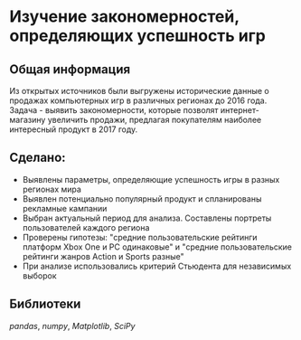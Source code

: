# Изучение закономерностей, определяющих успешность игр

## Общая информация

Из открытых источников были выгружены исторические данные о продажах компьютерных игр в различных регионах до 2016 года. 
Задача - выявить закономерности, которые позволят интернет-магазину увеличить продажи, предлагая покупателям наиболее интересный продукт в 2017 году.

## Сделано:

- Выявлены параметры, определяющие успешность игры в разных регионах мира 
- Выявлен потенциально популярный продукт и спланированы рекламные кампании
- Выбран актуальный период для анализа. Составлены портреты пользователей каждого региона 
- Проверены гипотезы: "средние пользовательские рейтинги платформ Xbox One и PC одинаковые" и "средние пользовательские рейтинги жанров Action и Sports разные" 
- При анализе использовались критерий Стьюдента для независимых выборок

## Библиотеки

*pandas*, *numpy*, *Matplotlib*, *SciPy*
